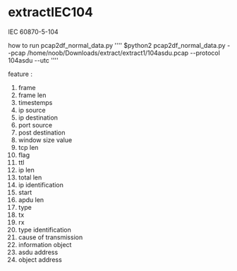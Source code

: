 # extractIEC104
IEC 60870-5-104

how to run pcap2df_normal_data.py
''''
    $python2 pcap2df_normal_data.py --pcap /home/noob/Downloads/extract/extract1/104asdu.pcap --protocol  104asdu --utc
''''

feature :
1. frame
2. frame len
3. timestemps
4. ip source
5. ip destination
6. port source
7. post destination
8. window size value
9. tcp len
10. flag
11. ttl
12. ip len
13. total len
14. ip identification
15. start 
16. apdu len
17. type 
18. tx
19. rx
20. type identification
21. cause of transmission
22. information object
23. asdu address
24. object address
